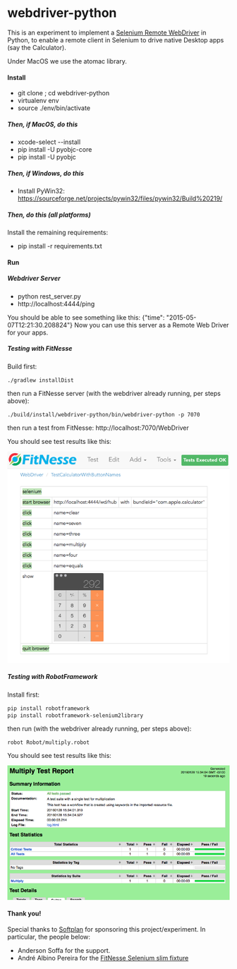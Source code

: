 webdriver-python
================

This is an experiment to implement a [Selenium Remote WebDriver](https://w3c.github.io/webdriver/#list-of-endpoints) in Python, to enable a remote
client in Selenium to drive native Desktop apps (say the Calculator). 

Under MacOS we use the atomac library.


#### Install


* git clone <this repo>; cd webdriver-python
* virtualenv env
* source ./env/bin/activate

##### Then, if MacOS, do this
* xcode-select --install
* pip install -U pyobjc-core
* pip install -U pyobjc

##### Then, if Windows, do this
* Install PyWin32: https://sourceforge.net/projects/pywin32/files/pywin32/Build%20219/

##### Then, do this (all platforms)

Install the remaining requirements:

* pip install -r requirements.txt


#### Run

##### Webdriver Server
* python rest_server.py
* http://localhost:4444/ping

You should be able to see something like this: {"time": "2015-05-07T12:21:30.208824"}
Now you can use this server as a Remote Web Driver for your apps.

##### Testing with FitNesse
Build first:

```
./gradlew installDist
```

then run a FitNesse server (with the webdriver already running, per steps above):

```
./build/install/webdriver-python/bin/webdriver-python -p 7070
```

then run a test from FitNesse: http://localhost:7070/WebDriver

You should see test results like this:

![FitNesse - Calculator](fitnesse.png)

##### Testing with RobotFramework

Install first:

```
pip install robotframework
pip install robotframework-selenium2library
```

then run (with the webdriver already running, per steps above):

```
robot Robot/multiply.robot 

```
You should see test results like this:

![Robot - Calculator](robot.png)


#### Thank you!

Special thanks to [Softplan](http://www.softplan.con.br) for sponsoring this project/experiment. In particular, the people below:
  
  * Anderson Soffa for the support.
  * André Albino Pereira for the [FitNesse Selenium slim fixture](https://github.com/andreptb/fitnesse-selenium-slim)
